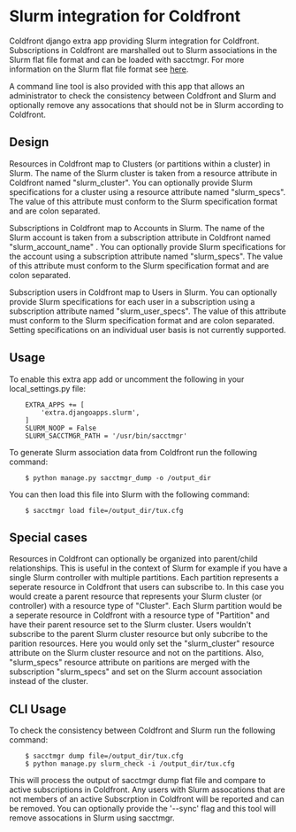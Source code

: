 # Slurm integration for Coldfront

Coldfront django extra app providing Slurm integration for Coldfront.
Subscriptions in Coldfront are marshalled out to Slurm associations in the
Slurm flat file format and can be loaded with sacctmgr. For more information on
the Slurm flat file format see [here](https://slurm.schedmd.com/sacctmgr.html).

A command line tool is also provided with this app that allows an administrator
to check the consistency between Coldfront and Slurm and optionally remove any
assocations that should not be in Slurm according to Coldfront.

## Design

Resources in Coldfront map to Clusters (or partitions within a cluster) in
Slurm. The name of the Slurm cluster is taken from a resource attribute in
Coldfront named "slurm\_cluster".  You can optionally provide Slurm
specifications for a cluster using a resource attribute named "slurm\_specs".
The value of this attribute must conform to the Slurm specification format and
are colon separated.

Subscriptions in Coldfront map to Accounts in Slurm. The name of the Slurm
account is taken from a subscription attribute in Coldfront named
"slurm\_account\_name" . You can optionally provide Slurm specifications for
the account using a subscription attribute named "slurm\_specs". The value of
this attribute must conform to the Slurm specification format and are colon
separated.

Subscription users in Coldfront map to Users in Slurm. You can optionally
provide Slurm specifications for each user in a subscription using a
subscription attribute named "slurm\_user\_specs". The value of this attribute
must conform to the Slurm specification format and are colon separated. Setting
specifications on an individual user basis is not currently supported.

## Usage

To enable this extra app add or uncomment the following in your
local\_settings.py file:

```
    EXTRA_APPS += [
        'extra.djangoapps.slurm',
    ]
    SLURM_NOOP = False
    SLURM_SACCTMGR_PATH = '/usr/bin/sacctmgr' 
```

To generate Slurm association data from Coldfront run the following command:

```
    $ python manage.py sacctmgr_dump -o /output_dir
```

You can then load this file into Slurm with the following command:

```
    $ sacctmgr load file=/output_dir/tux.cfg

```

## Special cases

Resources in Coldfront can optionally be organized into parent/child
relationships. This is useful in the context of Slurm for example if you have a
single Slurm controller with multiple partitions. Each partition represents a
seperate resource in Coldfront that users can subscribe to. In this case you
would create a parent resource that represents your Slurm cluster (or
controller) with a resource type of "Cluster". Each Slurm partition would be a
seperate resource in Coldfront with a resource type of "Partition" and have
their parent resource set to the Slurm cluster. Users wouldn't subscribe to the
parent Slurm cluster resource but only subcribe to the parition resources. Here
you would only set the "slurm\_cluster" resource attribute on the Slurm cluster
resource and not on the partitions. Also, "slurm\_specs" resource attribute on
paritions are merged with the subscription "slurm\_specs" and set on the Slurm
account association instead of the cluster.

## CLI Usage

To check the consistency between Coldfront and Slurm run the following command:

```
    $ sacctmgr dump file=/output_dir/tux.cfg
    $ python manage.py slurm_check -i /output_dir/tux.cfg
```

This will process the output of sacctmgr dump flat file and compare to active
subscriptions in Coldfront. Any users with Slurm assocations that are not
members of an active Subscrption in Coldfront will be reported and can be
removed. You can optionally provide the '--sync' flag and this tool will remove
assocations in Slurm using sacctmgr.

